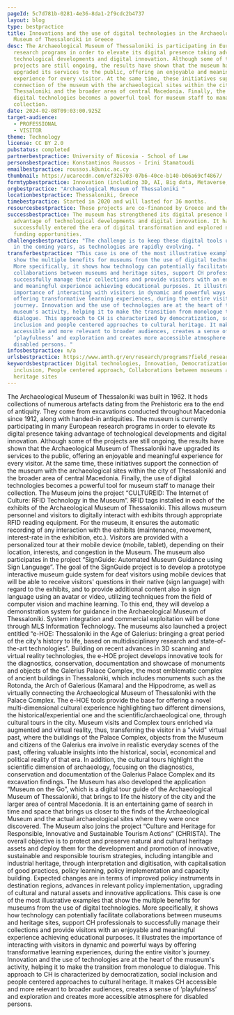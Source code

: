 ```yaml
---
pageId: 5c7d781b-0281-4e36-8da1-2f9cdc2b4737
layout: blog
type: bestpractice
title: Innovations and the use of digital technologies in the Archaeological
  Museum of Thessaloniki in Greece
desc: The Archaeological Museum of Thessaloniki is participating in European
  research programs in order to elevate its digital presence taking advantage of
  technological developments and digital innovation. Although some of the
  projects are still ongoing, the results have shown that the museum have
  upgraded its services to the public, offering an enjoyable and meaningful
  experience for every visitor. At the same time, these initiatives support the
  connection of the museum with the archaeological sites within the city of
  Thessaloniki and the broader area of central Macedonia. Finally, the use of
  digital technologies becomes a powerful tool for museum staff to manage their
  collection.
date: 2024-02-08T09:03:00.925Z
target-audience:
  - PROFESSIONAL
  - VISITOR
theme: Technology
license: CC BY 2.0
pubstatus: completed
partnerbestpractice: University of Nicosia - School of Law
personsbestpractice: Konstantinos Roussos - Irini Stamatoudi
emailbestpractice: roussos.k@unic.ac.cy
thumbnail: https://ucarecdn.com/ef326703-07b6-40ce-b140-b06a69cf4867/
formtypbestpractice: Innovation (including 3D, AI, Big data, Metaverse, etc)
orgbestpractice: "Archaeological Museum of Thessaloniki "
locationbestpractice: Thessaloniki, Greece
timebestpractice: Started in 2020 and will lasted for 36 months.
resourcesbestpractice: These projects are co-financed by Greece and the European Union.
successbestpractice: The museum has strengthened its digital presence by taking
  advantage of technological developments and digital innovation. It has
  successfully entered the era of digital transformation and explored new
  funding opportunities.
challengesbestpractice: "The challenge is to keep these digital tools up to date
  in the coming years, as technologies are rapidly evolving. "
transferbestpractice: "This case is one of the most illustrative examples that
  show the multiple benefits for museums from the use of digital technologies.
  More specifically, it shows how technology can potentially facilitate
  collaborations between museums and heritage sites, support CH professionals to
  successfully manage their collections and provide visitors with an enjoyable
  and meaningful experience achieving educational purposes. It illustrates the
  importance of interacting with visitors in dynamic and powerful ways by
  offering transformative learning experiences, during the entire visitor's
  journey. Innovation and the use of technologies are at the heart of the
  museum's activity, helping it to make the transition from monologue to
  dialogue. This approach to CH is characterized by democratization, social
  inclusion and people centered approaches to cultural heritage. It makes CH
  accessible and more relevant to broader audiences, creates a sense of
  ‘playfulness’ and exploration and creates more accessible atmosphere for
  disabled persons. "
infosbestpractice: n/a
urlsbestpractice: https://www.amth.gr/en/research/programs?field_research_category_tid=10
keywordsbestpractice: Digital technologies, Innovation, Democratization, Social
  inclusion, People centered approach, Collaborations between museums and
  heritage sites
---
```

The Archaeological Museum of Thessaloniki was built in 1962. It hods collections of numerous artefacts dating from the Prehistoric era to the end of antiquity. They come from excavations conducted throughout Macedonia since 1912, along with handed-in antiquities. The museum is currently participating in many European research programs in order to elevate its digital presence taking advantage of technological developments and digital innovation. Although some of the projects are still ongoing, the results have shown that the Archaeological Museum of Thessaloniki have upgraded its services to the public, offering an enjoyable and meaningful experience for every visitor. At the same time, these initiatives support the connection of the museum with the archaeological sites within the city of Thessaloniki and the broader area of central Macedonia. Finally, the use of digital technologies becomes a powerful tool for museum staff to manage their collection.
The Museum joins the project “CULTUREID: The Internet of Culture: RFID Technology in the Museum”. RFID tags installed in each of the exhibits of the Archaeological Museum of Thessaloniki. This allows museum personnel and visitors to digitally interact with exhibits through appropriate RFID reading equipment. For the museum, it ensures the automatic recording of any interaction with the exhibits (maintenance, movement, interest-rate in the exhibition, etc.). Visitors are provided with a personalized tour at their mobile device (mobile, tablet), depending on their location, interests, and congestion in the Museum.
The museum also participates in the project “SignGuide: Automated Museum Guidance using Sign Language”. The goal of the SignGuide project is to develop a prototype interactive museum guide system for deaf visitors using mobile devices that will be able to receive visitors' questions in their native (sign language) with regard to the exhibits, and to provide additional content also in sign language using an avatar or video, utilizing techniques from the field of computer vision and machine learning. To this end, they will develop a demonstration system for guidance in the Archaeological Museum of Thessaloniki. System integration and commercial exploitation will be done through MLS Information Technology.
The museums also launched a project entitled “e-HOE: Thessaloniki in the Age of Galerius: bringing a great period of the city's history to life, based on multidisciplinary research and state-of-the-art technologies”. Building on recent advances in 3D scanning and virtual reality technologies, the e-HOE project develops innovative tools for the diagnostics, conservation, documentation and showcase of monuments and objects of the Galerius Palace Complex, the most emblematic complex of ancient buildings in Thessaloniki, which includes monuments such as the Rotonda, the Arch of Galerious (Kamara) and the Hippodrome, as well as virtually connecting the Archaeological Museum of Thessaloniki with the Palace Complex. The e-HOE tools provide the base for offering a novel multi-dimensional cultural experience highlighting two different dimensions, the historical/experiential one and the scientific/archaeological one, through cultural tours in the city. Museum visits and Complex tours enriched via augmented and virtual reality, thus, transferring the visitor in a "vivid" virtual past, where the buildings of the Palace Complex, objects from the Museum and citizens of the Galerius era involve in realistic everyday scenes of the past, offering valuable insights into the historical, social, economical and political reality of that era. In addition, the cultural tours highlight the scientific dimension of archaeology, focusing on the diagnostics, conservation and documentation of the Galerius Palace Complex and its excavation findings. 
The Museum has also developed the application “Museum on the Go”, which is a digital tour guide of the Archaeological Museum of Thessaloniki, that brings to life the history of the city and the larger area of central Macedonia. It is an entertaining game of search in time and space that brings us closer to the finds of the Archaeological Museum and the actual archaeological sites where they were once discovered.
The Museum also joins the project “Culture and Heritage for Responsible, Innovative and Sustainable Tourism Actions” (CHRISTA). The overall objective is to protect and preserve natural and cultural heritage assets and deploy them for the development and promotion of innovative, sustainable and responsible tourism strategies, including intangible and industrial heritage, through interpretation and digitisation, with capitalisation of good practices, policy learning, policy implementation and capacity building. Expected changes are in terms of improved policy instruments in destination regions, advances in relevant policy implementation, upgrading of cultural and natural assets and innovative applications.
This case is one of the most illustrative examples that show the multiple benefits for museums from the use of digital technologies. More specifically, it shows how technology can potentially facilitate collaborations between museums and heritage sites, support CH professionals to successfully manage their collections and provide visitors with an enjoyable and meaningful experience achieving educational purposes. It illustrates the importance of interacting with visitors in dynamic and powerful ways by offering transformative learning experiences, during the entire visitor's journey. Innovation and the use of technologies are at the heart of the museum's activity, helping it to make the transition from monologue to dialogue. This approach to CH is characterized by democratization, social inclusion and people centered approaches to cultural heritage. It makes CH accessible and more relevant to broader audiences, creates a sense of ‘playfulness’ and exploration and creates more accessible atmosphere for disabled persons.